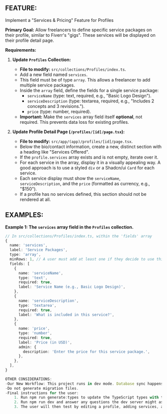 ## FEATURE:
Implement a "Services & Pricing" Feature for Profiles

**Primary Goal:** Allow freelancers to define specific service packages on their profile, similar to Fiverr's "gigs". These services will be displayed on their profile detail page.

**Requirements:**

1.  **Update `Profiles` Collection:**
    - **File to modify:** `src/collections/Profiles/index.ts`.
    - Add a new field named `services`.
    - This field must be of type `array`. This allows a freelancer to add multiple service packages.
    - Inside the `array` field, define the fields for a single service package:
        - `serviceName` (type: text, required, e.g., "Basic Logo Design").
        - `serviceDescription` (type: textarea, required, e.g., "Includes 2 concepts and 3 revisions.").
        - `price` (type: number, required).
    - **Important:** Make the `services` array field itself **optional**, not required. This prevents data loss for existing profiles.

2.  **Update Profile Detail Page (`/profiles/[id]/page.tsx`):**
    - **File to modify:** `src/app/(app)/profiles/[id]/page.tsx`.
    - Below the bio/contact information, create a new, distinct section with a heading like "Services Offered".
    - If the `profile.services` array exists and is not empty, iterate over it.
    - For each service in the array, display it in a visually appealing way. A good approach is to use a styled `div` or a Shadcn/ui `Card` for each service.
    - Each service display must show the `serviceName`, `serviceDescription`, and the `price` (formatted as currency, e.g., "$150").
    - If a profile has no services defined, this section should not be rendered at all.

## EXAMPLES:
**Example 1: The `services` array field in the `Profiles` collection.**
```typescript
// In src/collections/Profiles/index.ts, within the 'fields' array
{
  name: 'services',
  label: 'Service Packages',
  type: 'array',
  minRows: 1, // A user must add at least one if they decide to use this block
  fields: [
    {
      name: 'serviceName',
      type: 'text',
      required: true,
      label: 'Service Name (e.g., Basic Logo Design)',
    },
    {
      name: 'serviceDescription',
      type: 'textarea',
      required: true,
      label: 'What is included in this service?',
    },
    {
      name: 'price',
      type: 'number',
      required: true,
      label: 'Price (in USD)',
      admin: {
        description: 'Enter the price for this service package.',
      },
    },
  ],
}

OTHER CONSIDERATIONS:
-Our New Workflow: This project runs in dev mode. Database sync happens automatically via npm run dev.
-Do not generate migration files.
-Final instructions for the user:
    1. Run npm run generate:types to update the TypeScript types with the new services field.
    2. Run npm run dev and answer any questions the dev server might ask.
    3. The user will then test by editing a profile, adding services, and verifying they appear on the detail page.